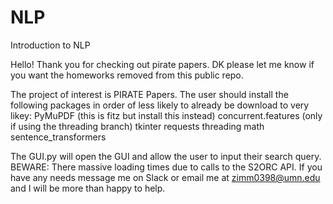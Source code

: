 # NLP
Introduction to NLP

Hello! Thank you for checking out pirate papers. DK please let me know if you want the homeworks removed from this public repo.

The project of interest is PIRATE Papers. The user should install the following packages in order of less likely to already be download to very likey:
PyMuPDF (this is fitz but install this instead)
concurrent.features (only if using the threading branch)
tkinter
requests
threading
math
sentence_transformers

The GUI.py will open the GUI and allow the user to input their search query. BEWARE: There massive loading times due to calls to the S2ORC API. If you have any needs message me on Slack or email me at zimm0398@umn.edu and I will be more than happy to help. 
